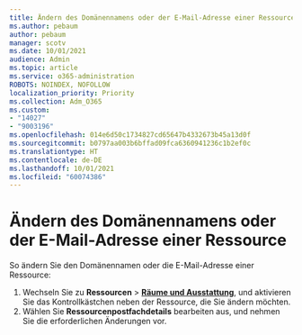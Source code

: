 ```yaml
---
title: Ändern des Domänennamens oder der E-Mail-Adresse einer Ressource
ms.author: pebaum
author: pebaum
manager: scotv
ms.date: 10/01/2021
audience: Admin
ms.topic: article
ms.service: o365-administration
ROBOTS: NOINDEX, NOFOLLOW
localization_priority: Priority
ms.collection: Adm_O365
ms.custom:
- "14027"
- "9003196"
ms.openlocfilehash: 014e6d50c1734827cd65647b4332673b45a13d0f
ms.sourcegitcommit: b0797aa003b6bffad09fca6360941236c1b2ef0c
ms.translationtype: HT
ms.contentlocale: de-DE
ms.lasthandoff: 10/01/2021
ms.locfileid: "60074386"
---
```

# <a name="change-the-domain-name-or-email-address-of-a-resource"></a>Ändern des Domänennamens oder der E-Mail-Adresse einer Ressource

So ändern Sie den Domänennamen oder die E-Mail-Adresse einer Ressource:

1. Wechseln Sie zu **Ressourcen** > [**Räume und Ausstattung**](https://admin.microsoft.com/#/ResourceMailbox), und aktivieren Sie das Kontrollkästchen neben der Ressource, die Sie ändern möchten.
1. Wählen Sie **Ressourcenpostfachdetails** bearbeiten aus, und nehmen Sie die erforderlichen Änderungen vor.
